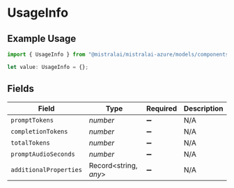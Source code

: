 # UsageInfo

## Example Usage

```typescript
import { UsageInfo } from "@mistralai/mistralai-azure/models/components";

let value: UsageInfo = {};
```

## Fields

| Field                  | Type                   | Required               | Description            |
| ---------------------- | ---------------------- | ---------------------- | ---------------------- |
| `promptTokens`         | *number*               | :heavy_minus_sign:     | N/A                    |
| `completionTokens`     | *number*               | :heavy_minus_sign:     | N/A                    |
| `totalTokens`          | *number*               | :heavy_minus_sign:     | N/A                    |
| `promptAudioSeconds`   | *number*               | :heavy_minus_sign:     | N/A                    |
| `additionalProperties` | Record<string, *any*>  | :heavy_minus_sign:     | N/A                    |